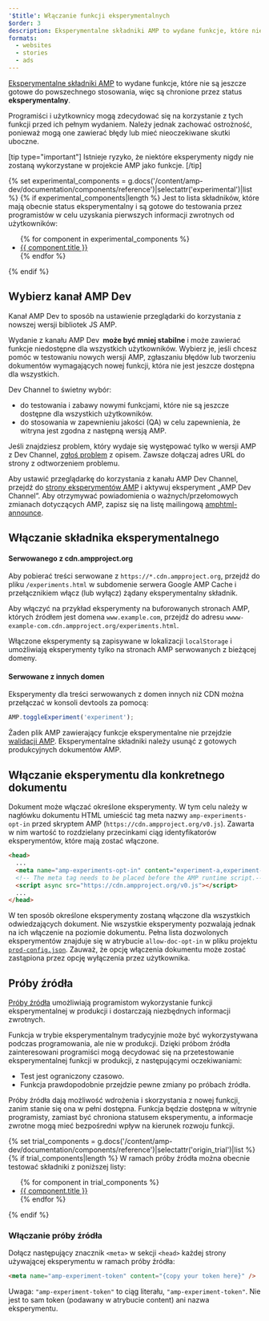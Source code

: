 ```yaml
---
'$title': Włączanie funkcji eksperymentalnych
$order: 3
description: Eksperymentalne składniki AMP to wydane funkcje, które nie są jeszcze gotowe do powszechnego stosowania, więc są chronione przez status eksperymentalny.
formats:
  - websites
  - stories
  - ads
---
```


[Eksperymentalne składniki AMP](https://github.com/ampproject/amphtml/tree/master/tools/experiments) to wydane funkcje, które nie są jeszcze gotowe do powszechnego stosowania, więc są chronione przez status **eksperymentalny**.

Programiści i użytkownicy mogą zdecydować się na korzystanie z tych funkcji przed ich pełnym wydaniem. Należy jednak zachować ostrożność, ponieważ mogą one zawierać błędy lub mieć nieoczekiwane skutki uboczne.

[tip type="important"] Istnieje ryzyko, że niektóre eksperymenty nigdy nie zostaną wykorzystane w projekcie AMP jako funkcje. [/tip]

{% set experimental_components = g.docs('/content/amp-dev/documentation/components/reference')|selectattr('experimental')|list %} {% if experimental_components|length %} Jest to lista składników, które mają obecnie status eksperymentalny i są gotowe do testowania przez programistów w celu uzyskania pierwszych informacji zwrotnych od użytkowników:

<ul>{% for component in experimental_components %}  <li><a href="{{ component.url.path }}">{{ component.title }}</a></li>{% endfor %}</ul>{% endif %}

## Wybierz kanał AMP Dev

Kanał AMP Dev to sposób na ustawienie przeglądarki do korzystania z nowszej wersji bibliotek JS AMP.

Wydanie z kanału AMP Dev **&nbsp;może być mniej stabilne** i może zawierać funkcje niedostępne dla wszystkich użytkowników. Wybierz je, jeśli chcesz pomóc w testowaniu nowych wersji AMP, zgłaszaniu błędów lub tworzeniu dokumentów wymagających nowej funkcji, która nie jest jeszcze dostępna dla wszystkich.

Dev Channel to świetny wybór:

- do testowania i zabawy nowymi funkcjami, które nie są jeszcze dostępne dla wszystkich użytkowników.
- do stosowania w zapewnieniu jakości (QA) w celu zapewnienia, że witryna jest zgodna z następną wersją AMP.

Jeśli znajdziesz problem, który wydaje się występować tylko w wersji AMP z Dev Channel, [zgłoś problem](https://github.com/ampproject/amphtml/issues/new) z opisem. Zawsze dołączaj adres URL do strony z odtworzeniem problemu.

Aby ustawić przeglądarkę do korzystania z kanału AMP Dev Channel, przejdź do [strony eksperymentów AMP](https://cdn.ampproject.org/experiments.html) i aktywuj eksperyment „AMP Dev Channel”. Aby otrzymywać powiadomienia o ważnych/przełomowych zmianach dotyczących AMP, zapisz się na listę mailingową [amphtml-announce](https://groups.google.com/forum/#!forum/amphtml-announce).

## Włączanie składnika eksperymentalnego

#### Serwowanego z cdn.ampproject.org

Aby pobierać treści serwowane z `https://*.cdn.ampproject.org`, przejdź do pliku `/experiments.html` w subdomenie serwera Google AMP Cache i przełącznikiem włącz (lub wyłącz) żądany eksperymentalny składnik.

Aby włączyć na przykład eksperymenty na buforowanych stronach AMP, których źródłem jest domena `www.example.com`, przejdź do adresu `wwww-example-com.cdn.ampproject.org/experiments.html`.

Włączone eksperymenty są zapisywane w lokalizacji `localStorage` i umożliwiają eksperymenty tylko na stronach AMP serwowanych z bieżącej domeny.

#### Serwowane z innych domen

Eksperymenty dla treści serwowanych z domen innych niż CDN można przełączać w konsoli devtools za pomocą:

```js
AMP.toggleExperiment('experiment');
```

Żaden plik AMP zawierający funkcje eksperymentalne nie przejdzie [walidacji AMP](validation-workflow/validate_amp.md). Eksperymentalne składniki należy usunąć z gotowych produkcyjnych dokumentów AMP.

## Włączanie eksperymentu dla konkretnego dokumentu

Dokument może włączać określone eksperymenty. W tym celu należy w nagłówku dokumentu HTML umieścić tag meta nazwy `amp-experiments-opt-in` przed skryptem AMP (`https://cdn.ampproject.org/v0.js`). Zawarta w nim wartość to rozdzielany przecinkami ciąg identyfikatorów eksperymentów, które mają zostać włączone.

```html
<head>
  ...
  <meta name="amp-experiments-opt-in" content="experiment-a,experiment-b" />
  <!-- The meta tag needs to be placed before the AMP runtime script.-->
  <script async src="https://cdn.ampproject.org/v0.js"></script>
  ...
</head>
```

W ten sposób określone eksperymenty zostaną włączone dla wszystkich odwiedzających dokument. Nie wszystkie eksperymenty pozwalają jednak na ich włączenie na poziomie dokumentu. Pełna lista dozwolonych eksperymentów znajduje się w atrybucie `allow-doc-opt-in` w pliku projektu [`prod-config.json`](https://github.com/ampproject/amphtml/blob/master/build-system/global-configs/prod-config.json). Zauważ, że opcję włączenia dokumentu może zostać zastąpiona przez opcję wyłączenia przez użytkownika.

## Próby źródła

[Próby źródła](https://github.com/GoogleChrome/OriginTrials/blob/gh-pages/explainer.md) umożliwiają programistom wykorzystanie funkcji eksperymentalnej w produkcji i dostarczają niezbędnych informacji zwrotnych.

Funkcja w trybie eksperymentalnym tradycyjnie może być wykorzystywana podczas programowania, ale nie w produkcji. Dzięki próbom źródła zainteresowani programiści mogą decydować się na przetestowanie eksperymentalnej funkcji w produkcji, z następującymi oczekiwaniami:

- Test jest ograniczony czasowo.
- Funkcja prawdopodobnie przejdzie pewne zmiany po próbach źródła.

Próby źródła dają możliwość wdrożenia i skorzystania z nowej funkcji, zanim stanie się ona w pełni dostępna. Funkcja będzie dostępna w witrynie programisty, zamiast być chroniona statusem eksperymentu, a informacje zwrotne mogą mieć bezpośredni wpływ na kierunek rozwoju funkcji.

{% set trial_components = g.docs('/content/amp-dev/documentation/components/reference')|selectattr('origin_trial')|list %} {% if trial_components|length %} W ramach próby źródła można obecnie testować składniki z poniższej listy:

<ul>{% for component in trial_components %}  <li><a href="{{ component.url.path }}">{{ component.title }}</a></li>{% endfor %}</ul>{% endif %}

### Włączanie próby źródła

Dołącz następujący znacznik `<meta>` w sekcji `<head>` każdej strony używającej eksperymentu w ramach próby źródła:

```html
<meta name="amp-experiment-token" content="{copy your token here}" />
```

Uwaga: `"amp-experiment-token"` to ciąg literału, `"amp-experiment-token"`. Nie jest to sam token (podawany w atrybucie content) ani nazwa eksperymentu.
